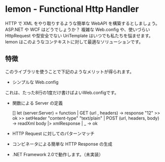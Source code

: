 ﻿lemon - Functional Http Handler
===

HTTP で XML をやり取りするような簡単な WebAPI を構築するとしましょう。
ASP.NET や WCF はどうでしょうか？
複雑な Web.config や、使いづらい HttpRequest や型安全でない UriTemplate はいつでも私たちを悩ませます。
lemon はこのようなコンテキストに対して最適なソリューションです。

特徴
---
このライブラリを使うことで下記のようなメリットが得られます。

* シンプルな Web.config

    <?xml version="1.0"?>
    <configuration>
        <system.web>
          <httpHandlers>
            <add verb="*" path="*" type="LemonHandler" />
          </httpHandlers>
        <system.web>
    </configuration>
これは、たった8行の1度だけ書けばよいWeb.configです。

* 関数による Server の定義

    [<Export>]
    let (server:Server) = function
      | GET (url , headers) -> response "12" >> ok >> setHeader "content-type" "text/plain"
      | POST (url, headers, body) -> readXml body |> xmlResponse
      | _ -> ok

* HTTP Request に対してのパターンマッチ
* コンビネータによる簡単な HTTP Response の生成
* .NET Framework 2.0で動作します。（未実装）
